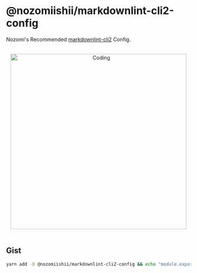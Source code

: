 # @nozomiishii/markdownlint-cli2-config

Nozomi's Recommended [markdownlint-cli2](https://github.com/DavidAnson/markdownlint-cli2) Config.

<!-- Main Image -->
<br>
<div align="center">
  <img src="https://media.giphy.com/media/e0R1WZcRnfK991XoIl/giphy.gif" alt="Coding" width="480" />
</div>
<br>

## Gist

```bash
yarn add -D @nozomiishii/markdownlint-cli2-config && echo "module.exports = require('@nozomiishii/markdownlint-cli2-config');" > .markdownlint-cli2.cjs
```
